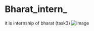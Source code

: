 # Bharat_intern_
it is internship of bharat (task3)
![image](https://github.com/Suryarajput7902/Bharat_intern_/assets/119725274/682bd169-3cef-46a1-ab23-43bbad65baf8)

